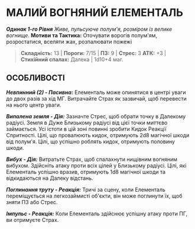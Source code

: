 ﻿# МАЛИЙ ВОГНЯНИЙ ЕЛЕМЕНТАЛЬ

***Одинак 1-го Рівня***
*Живе, пульсуюче полум'я, розміром із велике вогнище.*
**Мотиви та Тактика:** Оточувати ворогів полум'ям, розростатися, вселяти жах, розпалювати пожежі

> **Складність:** 13 | **Пороги:** 7/15 | **ПЗ:** 9 | **Стрес:** 3
> **АТК:** +3 | **Стихійний спалах:** Далека | 1d10+4 маг.

## ОСОБЛИВОСТІ

***Невпинний (2) - Пасивна:*** Елементаль може опинятися в центрі уваги до двох разів за хід МГ. Витрачайте Страх як зазвичай, щоб перевести на нього центр уваги.

***Випалена земля - Дія:*** Зазначте Стрес, щоб обрати точку в Далекому радіусі. Земля в Дуже Близькому радіусі від цієї точки миттєво займається. Усі істоти в цій зоні повинні зробити Кидок Реакції Спритності. Цілі, що провалюють кидок, отримують 2d8 магічної шкоди від полум'я. Цілі, що успішно роблять кидок, отримують половину шкоди.

***Вибух - Дія:*** Витратьте Страх, щоб спалахнути нищівним вогняним вибухом. Здійсніть атаку проти всіх цілей у Близькому радіусі. Цілі, які Елементаль успішно вразив, отримують 1d8 магічної шкоди та відкидаються на Далеку відстань.

***Поглинання труту - Реакція:*** Тричі за сцену, коли Елементаль переміщується на легкозаймисті об'єкти, він може поглинути їх, щоб зняти ПЗ або Стрес.

***Імпульс - Реакція:*** Коли Елементаль здійснює успішну атаку проти ПГ, ви отримуєте Страх.